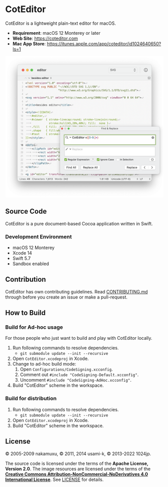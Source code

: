 
CotEditor
==========================

CotEditor is a lightweight plain-text editor for macOS.

- __Requirement__: macOS 12 Monterey or later
- __Web Site__: <https://coteditor.com>
- __Mac App Store__: <https://itunes.apple.com/app/coteditor/id1024640650?ls=1>

<img src="screenshot@2x.png" width="731" alt="screenshot"/>



Source Code
--------------------------

CotEditor is a pure document-based Cocoa application written in Swift.


### Development Environment

- macOS 12 Monterey
- Xcode 14
- Swift 5.7
- Sandbox enabled



Contribution
--------------------------

CotEditor has own contributing guidelines. Read [CONTRIBUTING.md](CONTRIBUTING.md) through before you create an issue or make a pull-request.



How to Build
--------------------------

### Build for Ad-hoc usage

For those people who just want to build and play with CotEditor locally.

1. Run following commands to resolve dependencies.
    - `git submodule update --init --recursive`
1. Open `CotEditor.xcodeproj` in Xcode.
1. Change to ad-hoc build mode:
    1. Open `Configurations/CodeSigning.xcconfig`.
    1. Comment out `#include "CodeSigning-Default.xcconfig"`.
    1. Uncomment `#include "CodeSigning-AdHoc.xcconfig"`.
1. Build "CotEditor" scheme in the workspace.


### Build for distribution

1. Run following commands to resolve dependencies.
    - `git submodule update --init --recursive`
1. Open `CotEditor.xcodeproj` in Xcode.
1. Build "CotEditor" scheme in the workspace.



License
--------------------------

© 2005-2009 nakamuxu,
© 2011, 2014 usami-k,
© 2013-2022 1024jp.

The source code is licensed under the terms of the __Apache License, Version 2.0__. The image resources are licensed under the terms of the [__Creative Commons Attribution-NonCommercial-NoDerivatives 4.0 International License__](https://creativecommons.org/licenses/by-nc-nd/4.0/). See [LICENSE](LICENSE) for details.
